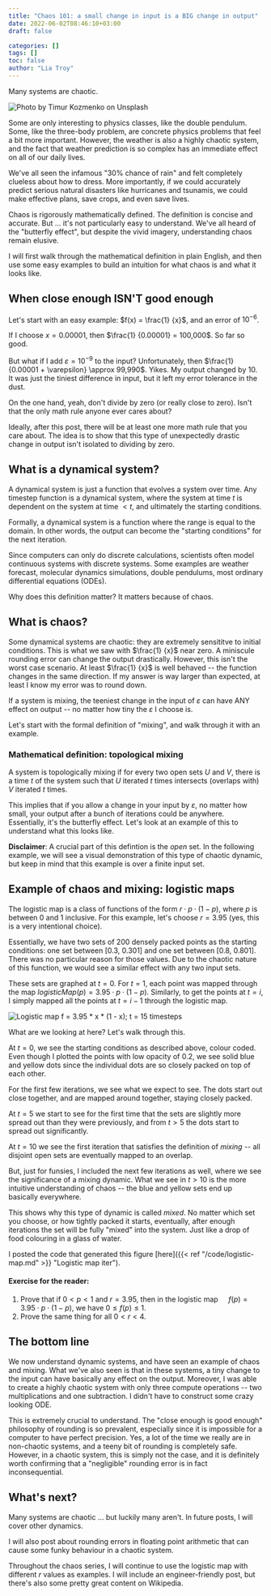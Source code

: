 ```yaml
---
title: "Chaos 101: a small change in input is a BIG change in output"
date: 2022-06-02T08:46:10+03:00
draft: false

categories: []
tags: []
toc: false
author: "Lia Troy"
---
```


Many systems are chaotic.

![Photo by Timur Kozmenko on Unsplash](/dynamics/chaos-icon.jpg)

Some are only interesting to physics classes, like the double pendulum.
Some, like the three-body problem, are concrete physics problems that feel a bit more important.
However, the weather is also a highly chaotic system,
and the fact that weather prediction is so complex has an immediate effect on all of our daily lives.
<!--more-->
We've all seen the infamous "30% chance of rain" and felt completely clueless about how to dress.
More importantly, if we could accurately predict serious natural disasters like hurricanes and tsunamis,
we could make effective plans, save crops, and even save lives.

Chaos is rigorously mathematically defined.
The definition is concise and accurate.
But ... it's not particularly easy to understand.
We've all heard of the "butterfly effect", but despite the vivid imagery, understanding chaos remain elusive.

I will first walk through the mathematical definition in plain English,
and then use some easy examples to build an intuition for what chaos is and what it looks like.

## When close enough ISN'T good enough

Let's start with an easy example: $f(x) = \frac{1} {x}$, and an error of $10^{-6}$.

If I choose $x = 0.00001$, then $\frac{1} {0.00001} = 100,000$. So far so good.

But what if I add $\varepsilon = 10^{-9}$ to the input? Unfortunately, then $\frac{1} {0.00001 + \varepsilon} \approx 99,990$.
Yikes. My output changed by 10.
It was just the tiniest difference in input, but it left my error tolerance in the dust.

On the one hand, yeah, don't divide by zero (or really close to zero).
Isn't that the only math rule anyone ever cares about?

Ideally, after this post, there will be at least one more math rule that you care about.
The idea is to show that this type of unexpectedly drastic change in output isn't isolated to dividing by zero.

## What is a dynamical system?

A dynamical system is just a function that evolves a system over time.
Any timestep function is a dynamical system, where the system at time $t$ is dependent on the system at time $\lt t$, and ultimately the starting conditions.

Formally, a dynamical system is a function where the range is equal to the domain.
In other words, the output can become the "starting conditions" for the next iteration.

Since computers can only do discrete calculations, scientists often model continuous systems with discrete systems.
Some examples are weather forecast, molecular dynamics simulations, double pendulums, most ordinary differential equations (ODEs).

Why does this definition matter? It matters because of chaos.

## What is chaos?

Some dynamical systems are chaotic: they are extremely sensititve to initial conditions.
This is what we saw with $\frac{1} {x}$ near zero.
A miniscule rounding error can change the output drastically.
However, this isn't the worst case scenario.
At least $\frac{1} {x}$ is well behaved -- the function changes in the same direction.
If my answer is way larger than expected, at least I know my error was to round down.

If a system is mixing, the teeniest change in the input of $\varepsilon$ can have ANY effect on output
-- no matter how tiny the $\varepsilon$ I choose is.

Let's start with the formal definition of "mixing", and walk through it with an example.

### Mathematical definition: topological mixing

A system is topologically mixing if for every two open sets $U$ and $V$,
there is a time $t$ of the system such that $U$ iterated $t$ times intersects (overlaps with) $V$ iterated $t$ times.

This implies that if you allow a change in your input by $\varepsilon$, no matter how small, your output after a bunch of iterations could be anywhere.
Essentially, it's the butterfly effect.
Let's look at an example of this to understand what this looks like.

**Disclaimer**:
A crucial part of this defintion is the *open* set.
In the following example, we will see a visual demonstration of this type of chaotic dynamic,
but keep in mind that this example is over a finite input set.

## Example of chaos and mixing: logistic maps

The logistic map is a class of functions of the form $r \cdot p \cdot (1 - p)$,
where $p$ is between 0 and 1 inclusive.
For this example, let's choose $r = 3.95$ (yes, this is a very intentional choice).

Essentially, we have two sets of 200 densely packed points as the starting conditions:
one set between $[0.3,\ 0.301]$ and one set between $[0.8,\ 0.801]$.
There was no particular reason for those values.
Due to the chaotic nature of this function, we would see a similar effect with any two input sets.

These sets are graphed at $t = 0$.
For $t = 1$, each point was mapped through the map $logisticMap(p) = 3.95 \cdot p \cdot (1 - p)$.
Similarly, to get the points at $t = i$, I simply mapped all the points at $t = i - 1$ through the logistic map.

![Logistic map f = 3.95 * x * (1 - x); t = 15 timesteps](/dynamics/logistic_map_mixing395.png)

What are we looking at here? Let's walk through this.

At $t = 0$, we see the starting conditions as described above, colour coded.
Even though I plotted the points with low opacity of 0.2,
we see solid blue and yellow dots since the individual dots are so closely packed on top of each other.

For the first few iterations, we see what we expect to see.
The dots start out close together, and are mapped around together, staying closely packed.

At $t = 5$ we start to see for the first time that the sets are slightly more spread out than they were previously,
and from $t \gt 5$ the dots start to spread out significantly.

At $t = 10$ we see the first iteration that satisfies the definition of *mixing* --
all disjoint open sets are eventually mapped to an overlap.

But, just for funsies, I included the next few iterations as well,
where we see the significance of a mixing dynamic.
What we see in $t \gt 10$ is the more intuitive understanding of chaos --
the blue and yellow sets end up basically everywhere.

This shows why this type of dynamic is called *mixed*.
No matter which set you choose, or how tightly packed it starts,
eventually, after enough iterations the set will be fully "mixed" into the system.
Just like a drop of food colouring in a glass of water.

I posted the code that generated this figure [here]({{< ref "/code/logistic-map.md" >}} "Logistic map iter").

#### Exercise for the reader:

1. Prove that if $0 \lt p \lt 1$ and $r = 3.95$,
   then in the logistic map
   $\quad f(p) = 3.95 \cdot p \cdot (1 - p)$, we have $0 \leq f(p) \leq 1$.
2. Prove the same thing for all $0 \lt r \lt 4$.

## The bottom line

We now understand dynamic systems, and have seen an example of chaos and mixing.
What we've also seen is that in these systems, a tiny change to the input can have
basically any effect on the output.
Moreover, I was able to create a highly chaotic system with only three compute operations --
two multiplications and one subtraction.
I didn't have to construct some crazy looking ODE.

This is extremely crucial to understand. The "close enough is good enough"
philosophy of rounding is so prevalent,
especially since it is impossible for a computer to have perfect precision.
Yes, a lot of the time we really are in non-chaotic systems,
and a teeny bit of rounding is completely safe.
However, in a chaotic system, this is simply not the case,
and it is definitely worth confirming that a "negligible" rounding error is in fact inconsequential.

## What's next?

Many systems are chaotic ... but luckily many aren't.
In future posts, I will cover other dynamics.

I will also post about rounding errors in floating point arithmetic that can cause some funky behaviour in a chaotic system.

Throughout the chaos series, I will continue to use the logistic map with different $r$ values as examples.
I will include an engineer-friendly post, but there's also some pretty great content on Wikipedia.

